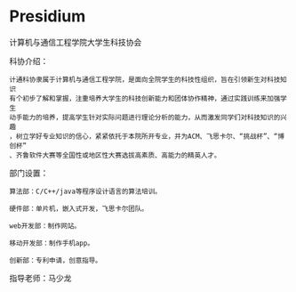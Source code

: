 Presidium
=========

计算机与通信工程学院大学生科技协会


科协介绍：

	计通科协隶属于计算机与通信工程学院，是面向全院学生的科技性组织，旨在引领新生对科技知识
	有个初步了解和掌握，注重培养大学生的科技创新能力和团体协作精神，通过实践训练来加强学生
	动手能力的培养，提高学生针对实际问题进行理论分析的能力，从而激发同学们对科技知识的兴趣
	，树立学好专业知识的信心，紧紧依托于本院所开专业，并为ACM、飞思卡尔、“挑战杯”、“博创杯”
	、齐鲁软件大赛等全国性或地区性大赛选拔高素质、高能力的精英人才。
部门设置：

	算法部：C/C++/java等程序设计语言的算法培训。
	
	硬件部：单片机，嵌入式开发，飞思卡尔团队。
	
	web开发部：制作网站。
	
	移动开发部：制作手机app。
	
	创新部：专利申请，创意指导。
	
指导老师：马少龙
